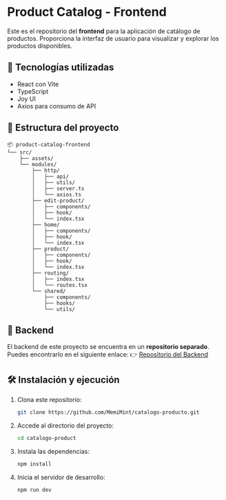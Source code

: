 # Product Catalog - Frontend

Este es el repositorio del **frontend** para la aplicación de catálogo de productos. Proporciona la interfaz de usuario para visualizar y explorar los productos disponibles.

## 🚀 Tecnologías utilizadas

- React con Vite
- TypeScript
- Joy UI
- Axios para consumo de API

## 📂 Estructura del proyecto

```
📦 product-catalog-frontend
└── src/
    ├── assets/
    └── modules/
        ├── http/
        │   ├── api/
        │   ├── utils/
        │   ├── server.ts
        │   └── axios.ts
        ├── edit-product/
        │   ├── components/
        │   ├── hook/
        │   └── index.tsx
        ├── home/
        │   ├── components/
        │   ├── hook/
        │   └── index.tsx
        ├── product/
        │   ├── components/
        │   ├── hook/
        │   └── index.tsx
        ├── routing/
        │   ├── index.tsx
        │   └── routes.tsx
        └── shared/
            ├── components/
            ├── hooks/
            └── utils/
```

## 📡 Backend

El backend de este proyecto se encuentra en un **repositorio separado**. Puedes encontrarlo en el siguiente enlace:
👉 [Repositorio del Backend](https://github.com/MemiMint/catalogo-producto-api)

## 🛠 Instalación y ejecución

1. Clona este repositorio:
   ```sh
   git clone https://github.com/MemiMint/catalogo-producto.git
   ```
2. Accede al directorio del proyecto:
   ```sh
   cd catalogo-product
   ```
3. Instala las dependencias:
   ```sh
   npm install
   ```
4. Inicia el servidor de desarrollo:
   ```sh
   npm run dev
   ```
